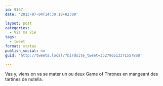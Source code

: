 ```yaml
---
id: 9167
date: '2013-07-04T14:30:18+02:00'

layout: post
categories:
  - Vis ma vie
tags:
  - tweet
format: status
publish_social: no
guid: 'http://tweets.local/?birdsite_tweet=352796513371557888'

---
```


Vas y, viens on va se mater un ou deux Game of Thrones en mangeant des tartines de nutella.